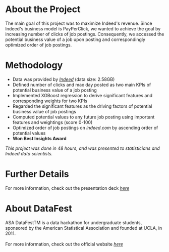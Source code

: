 # About the Project
The main goal of this project was to maximize Indeed's revenue. Since Indeed's business model is PayPerClick, we wanted to achieve the goal by increasing number of clicks of job postings. Consequently, we accessed the potential business value of a job upon posting and correspondingly optimized order of job postings.

# Methodology
* Data was provided by *[Indeed](https://www.indeed.com/)* (data size: 2.58GB)
* Defined number of clicks and max day posted as two main KPIs of potential business value of a job posting
* Implemented XGBoost regression to derive significant features and corresponding weights for two KPIs
* Regarded the significant features as the driving factors of potential business value of job postings
* Computed potential values to any future job posting using important features and weightings (score 0-100)
* Optimized order of job postings on *indeed.com* by ascending order of potential values
* **Won Best Insights Award**

<em>This project was done in 48 hours, and was presented to statisticians and Indeed data scientists. </em>

# Further Details
For more information, check out the presentation deck <em><a href="deck.pdf">here</a></em>

# About DataFest
ASA DataFestTM is a data hackathon for undergraduate students, sponsored by the American Statistical Association and founded at UCLA, in 2011. <br /> <br />
For more information, check out the official website <em><a href="http://datafest.stat.ucla.edu/">here</a></em>
